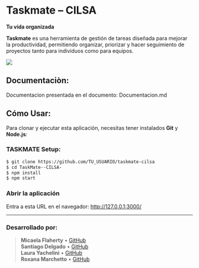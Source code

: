 # Taskmate – CILSA

**Tu vida organizada**

**Taskmate** es una herramienta de gestión de tareas diseñada para mejorar la productividad, permitiendo organizar, priorizar y hacer seguimiento de proyectos tanto para individuos como para equipos.

![](header.png)

## Documentaciòn:
Documentacion presentada en el documento: Documentacion.md


## Cómo Usar:

Para clonar y ejecutar esta aplicación, necesitas tener instalados **Git** y **Node.js**:

### TASKMATE Setup:
```bash
$ git clone https://github.com/TU_USUARIO/taskmate-cilsa
$ cd TaskMate--CILSA-
$ npm install
$ npm start
```

### Abrir la aplicación
Entra a esta URL en el navegador:
http://127.0.0.1:3000/

---
### Desarrollado por:  
> **Micaela Flaherty** • [GitHub](https://github.com/MIC43LA)       
> **Santiago Delgado** • [GitHub](https://github.com/delgados-coder)       
> **Laura Yachelini** • [GitHub](https://github.com/LauYache)  
> **Roxana Marchetto** • [GitHub](https://github.com/roxymarchetto)  
